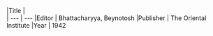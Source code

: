 |Title |  
| --- | --- 
|Editor | Bhattacharyya, Beynotosh
|Publisher | The Oriental Institute
|Year | 1942